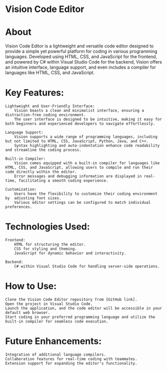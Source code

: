 # Vision Code Editor
# About
Vision Code Editor is a lightweight and versatile code editor designed to provide a simple yet powerful platform for coding in various programming languages. Developed using HTML, CSS, and JavaScript for the frontend, and powered by C# within Visual Studio Code for the backend, Vision offers an intuitive interface, language support, and even includes a compiler for languages like HTML, CSS, and JavaScript.

# Key Features:

    Lightweight and User-Friendly Interface:
        Vision boasts a clean and minimalist interface, ensuring a distraction-free coding environment.
        The user interface is designed to be intuitive, making it easy for both beginners and experienced developers to navigate effortlessly.

    Language Support:
        Vision supports a wide range of programming languages, including but not limited to HTML, CSS, JavaScript, Python, Java, and C++.
        Syntax highlighting and auto-indentation enhance code readability and streamline the coding process.

    Built-in Compiler:
        Vision comes equipped with a built-in compiler for languages like HTML, CSS, and JavaScript, allowing users to compile and run their code directly within the editor.
        Error messages and debugging information are displayed in real-time, facilitating a smooth coding experience.

    Customization:
        Users have the flexibility to customize their coding environment by  adjusting font sizes.
        Various editor settings can be configured to match individual preferences.


# Technologies Used:

    Frontend:
        HTML for structuring the editor.
        CSS for styling and theming.
        JavaScript for dynamic behavior and interactivity.

    Backend:
        C# within Visual Studio Code for handling server-side operations.

# How to Use:

    Clone the Vision Code Editor repository from [GitHub link].
    Open the project in Visual Studio Code.
    Launch the application, and the code editor will be accessible in your default web browser.
    Start coding in your preferred programming language and utilize the built-in compiler for seamless code execution.

# Future Enhancements:

    Integration of additional language compilers.
    Collaboration features for real-time coding with teammates.
    Extension support for expanding the editor's functionality.
